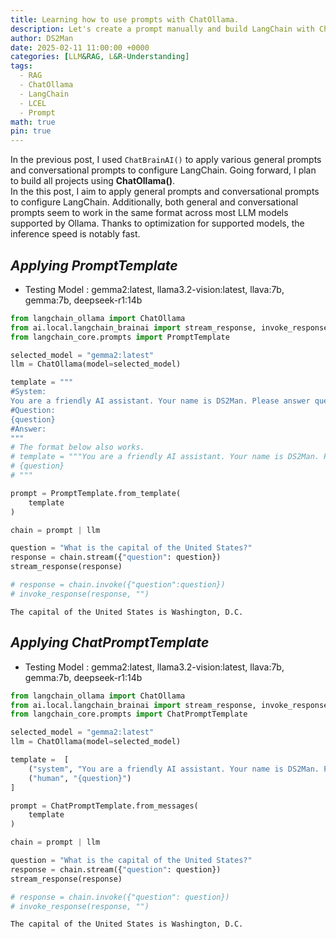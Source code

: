 ```yaml
---
title: Learning how to use prompts with ChatOllama.
description: Let's create a prompt manually and build LangChain with ChatOllama.
author: DS2Man
date: 2025-02-11 11:00:00 +0000
categories: [LLM&RAG, L&R-Understanding]
tags:
  - RAG
  - ChatOllama
  - LangChain
  - LCEL
  - Prompt
math: true
pin: true
---
```


In the previous post, I used `ChatBrainAI()` to apply various general prompts and conversational prompts to configure LangChain. Going forward, I plan to build all projects using **ChatOllama()**.   
In the this post, I aim to apply general prompts and conversational prompts to configure LangChain.  Additionally, both general and conversational prompts seem to work in the same format across most LLM models supported by Ollama. Thanks to optimization for supported models, the inference speed is notably fast.

<!--
이전 글에서는 ChatBrainAI()를 활용해서 다양한 일반형 Prompt와 대화형 Prompt를 적용, LangChain을 구성했었다.
앞으로는 ChatOllama()를 활용해서 모든 프로젝트를 구성하려고 한다. 
이번글에서는 일반형 Prompt와 대화형 Prompt를 적용, LangChain을 구성하고자 한다. 
추가로, 일반형/대화형 Prompt 모두 Ollama에서 지원하는 대부분의 LLM 모델에서 동일한 포멧으로 동작하는 것으로 보인다. 지원모델을 최적화한 이유로 추론 속도가 매우 빠른 편이다.
-->

## *Applying PromptTemplate*

- Testing Model : gemma2:latest, llama3.2-vision:latest, llava:7b, gemma:7b, deepseek-r1:14b

~~~python
from langchain_ollama import ChatOllama
from ai.local.langchain_brainai import stream_response, invoke_response
from langchain_core.prompts import PromptTemplate

selected_model = "gemma2:latest"
llm = ChatOllama(model=selected_model)

template = """
#System:
You are a friendly AI assistant. Your name is DS2Man. Please answer questions briefly.
#Question:
{question}
#Answer:
"""
# The format below also works.
# template = """You are a friendly AI assistant. Your name is DS2Man. Please answer questions briefly.
# {question}
# """

prompt = PromptTemplate.from_template(
    template
) 

chain = prompt | llm

question = "What is the capital of the United States?"
response = chain.stream({"question": question})
stream_response(response)

# response = chain.invoke({"question":question})
# invoke_response(response, "")
~~~

```
The capital of the United States is Washington, D.C.
```

## *Applying ChatPromptTemplate*

- Testing Model : gemma2:latest, llama3.2-vision:latest, llava:7b, gemma:7b, deepseek-r1:14b

~~~python
from langchain_ollama import ChatOllama
from ai.local.langchain_brainai import stream_response, invoke_response
from langchain_core.prompts import ChatPromptTemplate

selected_model = "gemma2:latest"
llm = ChatOllama(model=selected_model)

template =  [
    ("system", "You are a friendly AI assistant. Your name is DS2Man. Please answer questions briefly."),
    ("human", "{question}")
]

prompt = ChatPromptTemplate.from_messages(
    template
)

chain = prompt | llm

question = "What is the capital of the United States?"
response = chain.stream({"question": question})
stream_response(response)

# response = chain.invoke({"question": question})
# invoke_response(response, "")
~~~

```
The capital of the United States is Washington, D.C.
```